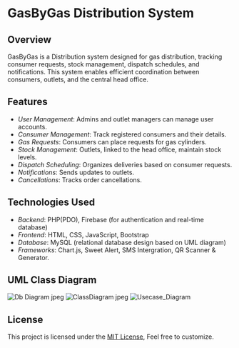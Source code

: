 # GasByGas Distribution System

## Overview
GasByGas is a Distribution system designed for gas distribution, tracking consumer requests, stock management, dispatch schedules, and notifications. This system enables efficient coordination between consumers, outlets, and the central head office.

## Features
- *User Management*: Admins and outlet managers can manage user accounts.
- *Consumer Management*: Track registered consumers and their details.
- *Gas Requests*: Consumers can place requests for gas cylinders.
- *Stock Management*: Outlets, linked to the head office, maintain stock levels.
- *Dispatch Scheduling*: Organizes deliveries based on consumer requests.
- *Notifications*: Sends updates to outlets.
- *Cancellations*: Tracks order cancellations.

## Technologies Used
- *Backend*: PHP(PDO), Firebase (for authentication and real-time database)
- *Frontend*: HTML, CSS, JavaScript, Bootstrap
- *Database*: MySQL (relational database design based on UML diagram)
- *Frameworks*: Chart.js, Sweet Alert, SMS Intergration, QR Scanner & Generator.


## UML Class Diagram
![Db Diagram jpeg](https://github.com/user-attachments/assets/330bc8b1-600c-4d01-9d9d-42052ec008ae)
![ClassDiagram jpeg](https://github.com/user-attachments/assets/d03b99ba-791c-485b-9bd7-4e968c9fc650)
![Usecase_Diagram](https://github.com/user-attachments/assets/2345a09b-87b1-48b1-9435-ed1ba74279e7)


## License
This project is licensed under the [MIT License](LICENSE), Feel free to customize.

